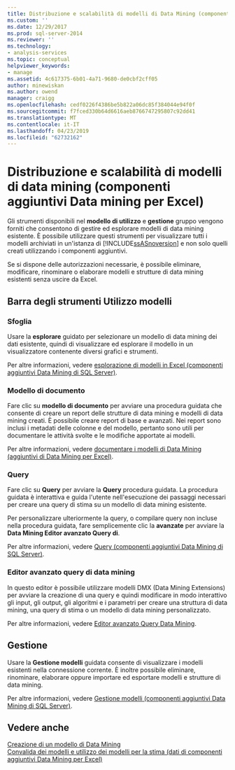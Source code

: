 ```yaml
---
title: Distribuzione e scalabilità di modelli di Data Mining (componenti aggiuntivi Data Mining per Excel i dati) | Microsoft Docs
ms.custom: ''
ms.date: 12/29/2017
ms.prod: sql-server-2014
ms.reviewer: ''
ms.technology:
- analysis-services
ms.topic: conceptual
helpviewer_keywords:
- manage
ms.assetid: 4c617375-6b01-4a71-9680-de0cbf2cff05
author: minewiskan
ms.author: owend
manager: craigg
ms.openlocfilehash: cedf0226f4386be5b822a06dc85f384044e94f0f
ms.sourcegitcommit: f7fced330b64d6616aeb8766747295807c92dd41
ms.translationtype: MT
ms.contentlocale: it-IT
ms.lasthandoff: 04/23/2019
ms.locfileid: "62732162"
---
```

# <a name="deploying-and-scaling-mining-models-data-mining-add-ins-for-excel"></a>Distribuzione e scalabilità di modelli di data mining (componenti aggiuntivi Data mining per Excel)
  Gli strumenti disponibili nel **modello di utilizzo** e **gestione** gruppo vengono forniti che consentono di gestire ed esplorare modelli di data mining esistente. È possibile utilizzare questi strumenti per visualizzare tutti i modelli archiviati in un'istanza di [!INCLUDE[ssASnoversion](../includes/ssasnoversion-md.md)] e non solo quelli creati utilizzando i componenti aggiuntivi.  
  
 Se si dispone delle autorizzazioni necessarie, è possibile eliminare, modificare, rinominare o elaborare modelli e strutture di data mining esistenti senza uscire da Excel.  
  
## <a name="model-usage-toolbar"></a>Barra degli strumenti Utilizzo modelli  
  
### <a name="browse"></a>Sfoglia  
 Usare la **esplorare** guidato per selezionare un modello di data mining dei dati esistente, quindi di visualizzare ed esplorare il modello in un visualizzatore contenente diversi grafici e strumenti.  
  
 Per altre informazioni, vedere [esplorazione di modelli in Excel &#40;componenti aggiuntivi Data Mining di SQL Server&#41;](browsing-models-in-excel-sql-server-data-mining-add-ins.md).  
  
### <a name="document-model"></a>Modello di documento  
 Fare clic su **modello di documento** per avviare una procedura guidata che consente di creare un report delle strutture di data mining e modelli di data mining creati. È possibile creare report di base e avanzati. Nei report sono inclusi i metadati delle colonne e del modello, pertanto sono utili per documentare le attività svolte e le modifiche apportate ai modelli.  
  
 Per altre informazioni, vedere [documentare i modelli di Data Mining &#40;aggiuntivi di Data Mining per Excel&#41;](documenting-mining-models-data-mining-add-ins-for-excel.md).  
  
### <a name="query"></a>Query  
 Fare clic su **Query** per avviare la **Query** procedura guidata. La procedura guidata è interattiva e guida l'utente nell'esecuzione dei passaggi necessari per creare una query di stima su un modello di data mining esistente.  
  
 Per personalizzare ulteriormente la query, o compilare query non incluse nella procedura guidata, fare semplicemente clic la **avanzate** per avviare la **Data Mining Editor avanzato Query di**.  
  
 Per altre informazioni, vedere [Query &#40;componenti aggiuntivi Data Mining di SQL Server&#41;](query-sql-server-data-mining-add-ins.md).  
  
### <a name="data-mining-advanced-query-editor"></a>Editor avanzato query di data mining  
 In questo editor è possibile utilizzare modelli DMX (Data Mining Extensions) per avviare la creazione di una query e quindi modificare in modo interattivo gli input, gli output, gli algoritmi e i parametri per creare una struttura di data mining, una query di stima o un modello di data mining personalizzato.  
  
 Per altre informazioni, vedere [Editor avanzato Query Data Mining](advanced-data-mining-query-editor.md).  
  
## <a name="management"></a>Gestione  
 Usare la **Gestione modelli** guidata consente di visualizzare i modelli esistenti nella connessione corrente. È inoltre possibile eliminare, rinominare, elaborare oppure importare ed esportare modelli e strutture di data mining.  
  
 Per altre informazioni, vedere [Gestione modelli &#40;componenti aggiuntivi Data Mining di SQL Server&#41;](manage-models-sql-server-data-mining-add-ins.md).  
  
## <a name="see-also"></a>Vedere anche  
 [Creazione di un modello di Data Mining](creating-a-data-mining-model.md)   
 [Convalida dei modelli e utilizzo dei modelli per la stima &#40;dati di componenti aggiuntivi Data Mining per Excel&#41;](validating-models-and-using-models-for-prediction-data-mining-add-ins-for-excel.md)  
  
  
